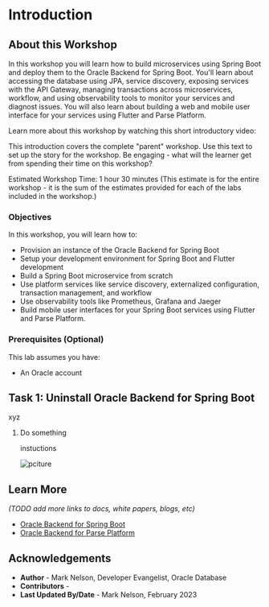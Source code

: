 # Introduction

## About this Workshop

In this workshop you will learn how to build microservices using Spring Boot and deploy them to the Oracle Backend for Spring Boot.  You'll learn about accessing the database using JPA, service discovery, exposing services with the API Gateway, managing transactions across microservices, workflow, and using observability tools to monitor your services and diagnost issues.  You will also learn about building a web and mobile user interface for your services using Flutter and Parse Platform.

Learn more about this workshop by watching this short introductory video:  [](youtube:zNKxJjkq0Pw)

This introduction covers the complete "parent" workshop. Use this text to set up the story for the workshop. Be engaging - what will the learner get from spending their time on this workshop?

Estimated Workshop Time: 1 hour 30 minutes (This estimate is for the entire workshop - it is the sum of the estimates provided for each of the labs included in the workshop.)

### Objectives

In this workshop, you will learn how to:
* Provision an instance of the Oracle Backend for Spring Boot
* Setup your development environment for Spring Boot and Flutter development
* Build a Spring Boot microservice from scratch
* Use platform services like service discovery, externalized configuration, transaction management, and workflow
* Use observability tools like Prometheus, Grafana and Jaeger
* Build mobile user interfaces for your Spring Boot services using Flutter and Parse Platform.

### Prerequisites (Optional)

This lab assumes you have:
* An Oracle account

## Task 1: Uninstall Oracle Backend for Spring Boot 

xyz

1. Do something

   instuctions

   ![pciture](images/obaas-xxx.png)


## Learn More

*(TODO add more links to docs, white papers, blogs, etc)*

* [Oracle Backend for Spring Boot](https://oracle.github.io/microservices-datadriven/spring/)
* [Oracle Backend for Parse Platform](https://oracle.github.io/microservices-datadriven/mbaas/m)

## Acknowledgements
* **Author** - Mark Nelson, Developer Evangelist, Oracle Database
* **Contributors** - [](var:contributors)
* **Last Updated By/Date** - Mark Nelson, February 2023
